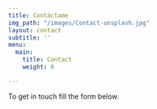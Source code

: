 ```yaml
---
title: Contáctame
img_path: "/images/Contact-unsplash.jpg"
layout: contact
subtitle: ''
menu:
  main:
    title: Contact
    weight: 6

---
```

To get in touch fill the form below.